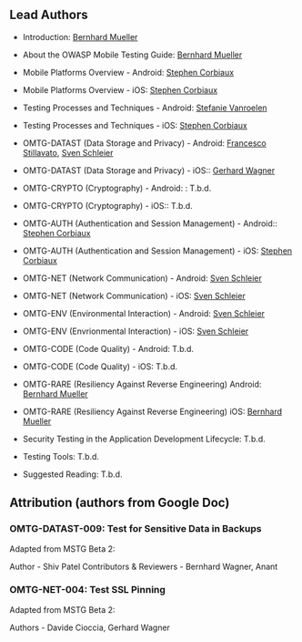 ## Lead Authors

- Introduction: [Bernhard Mueller](https://github.com/b-mueller) 

- About the OWASP Mobile Testing Guide: [Bernhard Mueller](https://github.com/b-mueller) 

- Mobile Platforms Overview - Android: [Stephen Corbiaux](https://github.com/stephenreda)
- Mobile Platforms Overview - iOS: [Stephen Corbiaux](https://github.com/stephenreda)

- Testing Processes and Techniques - Android: [Stefanie Vanroelen](https://github.com/grumpysnowwhite)
- Testing Processes and Techniques - iOS: [Stephen Corbiaux](https://github.com/stephenreda)

- OMTG-DATAST (Data Storage and Privacy) - Android: [Francesco Stillavato](https://github.com/litsnarf), [Sven Schleier](https://github.com/sushi2k)
- OMTG-DATAST (Data Storage and Privacy) - iOS:: [Gerhard Wagner](https://github.com/thec00n)

- OMTG-CRYPTO (Cryptography) - Android: : T.b.d.
- OMTG-CRYPTO (Cryptography) - iOS:: T.b.d. 

- OMTG-AUTH (Authentication and Session Management) - Android:: [Stephen Corbiaux](https://github.com/stephenreda)
- OMTG-AUTH (Authentication and Session Management) - iOS: [Stephen Corbiaux](https://github.com/stephenreda)

- OMTG-NET (Network Communication) - Android: [Sven Schleier](https://github.com/sushi2k)
- OMTG-NET (Network Communication) - iOS: [Sven Schleier](https://github.com/sushi2k)

- OMTG-ENV (Environmental Interaction) - Android: [Sven Schleier](https://github.com/sushi2k)
- OMTG-ENV (Envrionmental Interaction) - iOS: [Sven Schleier](https://github.com/sushi2k)

- OMTG-CODE (Code Quality) - Android: T.b.d.
- OMTG-CODE (Code Quality) - iOS: T.b.d.

- OMTG-RARE (Resiliency Against Reverse Engineering) Android: [Bernhard Mueller](https://github.com/b-mueller)
- OMTG-RARE (Resiliency Against Reverse Engineering)  iOS: [Bernhard Mueller](https://github.com/b-mueller)

- Security Testing in the Application Development Lifecycle: T.b.d.

- Testing Tools: T.b.d.

- Suggested Reading: T.b.d.

## Attribution (authors from Google Doc)

### OMTG-DATAST-009: Test for Sensitive Data in Backups

Adapted from MSTG Beta 2:

Author - Shiv Patel
Contributors & Reviewers - Bernhard Wagner, Anant


### OMTG-NET-004: Test SSL Pinning

Adapted from MSTG Beta 2:

Authors - Davide Cioccia, Gerhard Wagner
